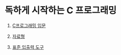# 독하게 시작하는 C 프로그래밍

1. [C프로그래밍 입문](./docs/01_introduce_c_programming.md)

2. [자료형](./docs/02_data_type.md)

3. [표준 입출력 도구](./docs/03_input_output.md)